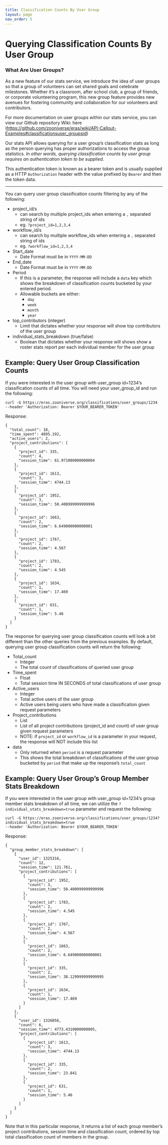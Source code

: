 ```yaml
---
title: Classification Counts By User Group
layout: page
nav_order: 5
---
```


# Querying Classification Counts By User Group


### What Are User Groups?

As a new feature of our stats service, we introduce the idea of user groups so that a group of volunteers can set shared goals and celebrate milestones. Whether it’s a classroom, after school club, a group of friends, or corporate volunteering program, this new group feature provides new avenues for fostering community and collaboration for our volunteers and contributors.

For more documentation on user groups within our stats service, you can view our Github repository Wiki: here (https://github.com/zooniverse/eras/wiki/API-Callout-Examples#classificationsuser_groupsid)

Our stats API allows querying for a user group’s classification stats as long as the person querying has proper authorizations to access the group statistics. _In other words, querying classification counts by user group requires an authentication token to be supplied._

This authentication token is known as a bearer token and is usually supplied as a HTTP `Authorization` header with the value prefixed by `Bearer` and then the token data.


---

You can query user group classification counts filtering by any of the following:



* project_id/s
    * can search by multiple project_ids when entering a `,` separated string of ids
    * eg. `?project_id=1,2,3,4`
* workflow_id/s
    * can search by multiple workflow_ids when entering a `,` separated string of ids
    * eg. `?workflow_id=1,2,3,4`
* Start_date
    * Date Format must be in `YYYY-MM-DD`
* End_date
    * Date Format must be in `YYYY-MM-DD`
* Period
    * If this is a parameter, the response will include a `data` key which shows the breakdown of classification counts bucketed by your entered period.
    * Allowable buckets are either:
        * `day`
        * `week`
        * `month`
        * `year`
* top_contributors (integer)
    * Limit that dictates whether your response will show top contributors of the user group
* individual_stats_breakdown (true/false)
    * Boolean that dictates whether your response will shows show a roster stats report per each individual member for the user group


## Example: Query User Group Classification Counts

If you were interested in the user group with user_group id=1234’s classification counts of all time. You will need your user_group_id and run the following:

```
curl -G https://eras.zooniverse.org/classifications/user_groups/1234
--header 'Authorization: Bearer $YOUR_BEARER_TOKEN'
```

Response:

```
{
  "total_count": 18,
  "time_spent": 4895.192,
  "active_users": 2,
  "project_contributions": [
    {
      "project_id": 335,
      "count": 4,
      "session_time": 61.971000000000004
    },
    {
      "project_id": 1613,
      "count": 3,
      "session_time": 4744.13
    },
    {
      "project_id": 1952,
      "count": 3,
      "session_time": 50.400999999999996
    },
    {
      "project_id": 1663,
      "count": 2,
      "session_time": 6.649000000000001
    },
    {
      "project_id": 1767,
      "count": 2,
      "session_time": 4.567
    },
    {
      "project_id": 1783,
      "count": 2,
      "session_time": 4.545
    },
    {
      "project_id": 1634,
      "count": 1,
      "session_time": 17.469
    },
    {
      "project_id": 631,
      "count": 1,
      "session_time": 5.46
    }
  ]
}
```

The response for querying user group classification counts will look a bit different than the other queries from the previous examples. By default, querying user group classification counts will return the following:



* Total_count
    * Integer
    * The total count of classifications of queried user group
* Time_spent
    * Float
    * Total session time IN SECONDS of total classifications of user group
* Active_users
    * Integer
    * Total active users of the user group
    * Active users being users who have made a classification given request parameters
* Project_contributions
    * List
    * List of all project contributions (project_id and count) of user group given request parameters
    * NOTE: if `project_id` or `workflow_id` is a parameter in your request, the response will NOT include this list
* data
    * Only returned when `period` is a request parameter
    * This shows the total breakdown of classifications of the user group bucketed by `period` that make up the response’s `total_count`


## Example: Query User Group’s Group Member Stats Breakdown

If you were interested in the user group with user_group id=1234’s group member stats breakdown of all time, we can utilize the `?individual_stats_breakdown=true` parameter and request the following:
```
curl -G https://eras.zooniverse.org/classifications/user_groups/1234?individual_stats_breakdown=true
--header 'Authorization: Bearer $YOUR_BEARER_TOKEN'
```

Response:
```
{
  "group_member_stats_breakdown": [
    {
      "user_id": 1325316,
      "count": 12,
      "session_time": 121.761,
      "project_contributions": [
        {
          "project_id": 1952,
          "count": 3,
          "session_time": 50.400999999999996
        },
        {
          "project_id": 1783,
          "count": 2,
          "session_time": 4.545
        },
        {
          "project_id": 1767,
          "count": 2,
          "session_time": 4.567
        },
        {
          "project_id": 1663,
          "count": 2,
          "session_time": 6.649000000000001
        },
        {
          "project_id": 335,
          "count": 2,
          "session_time": 38.129999999999995
        },
        {
          "project_id": 1634,
          "count": 1,
          "session_time": 17.469
        }
      ]
    },
    {
      "user_id": 1326056,
      "count": 6,
      "session_time": 4773.4310000000005,
      "project_contributions": [
        {
          "project_id": 1613,
          "count": 3,
          "session_time": 4744.13
        },
        {
          "project_id": 335,
          "count": 2,
          "session_time": 23.841
        },
        {
          "project_id": 631,
          "count": 1,
          "session_time": 5.46
        }
      ]
    }
  ]
}
```

Note that in this particular response, it returns a list of each group member’s project contributions, session time and classification count, ordered by top total classification count of members in the group.

